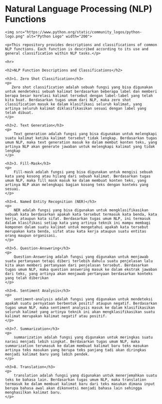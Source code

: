 <!DOCTYPE html>
<html lang="en">
<head>
    <meta charset="UTF-8">
    <meta name="viewport" content="width=device-width, initial-scale=1.0">
    <title>NLP Functions Overview</title>
</head>
<body>
    <h1>Natural Language Processing (NLP) Functions</h1>
    
    <img src="https://www.python.org/static/community_logos/python-logo.png" alt="Python Logo" width="200">

    <p>This repository provides descriptions and classifications of common NLP functions. Each function is described according to its use and general classification within NLP tasks.</p>
    
    <hr>

    <h2>NLP Function Descriptions and Classifications</h2>
    
    <h3>1. Zero Shot Classification</h3>
    <p>
       Zero shot classification adalah sebuah fungsi yang bisa digunakan untuk mendeteksi sebuah kalimat berdasarkan beberapa label dan memberi berapa besar korelasi kalimat tersebut dengan label-label yang telah kita buat. Berdasarkan tugas umum dari NLP, maka zero shot classification masuk ke dalam klasifikasi seluruh kalimat, yang artinya seluruh kalimat diklasifikasikan sesuai dengan label yang telah dibuat.
    </p>

    <h3>2. Text Generation</h3>
    <p>
        Text generation adalah fungsi yang bisa digunakan untuk melengkapi suatu kalimat ketika kalimat tersebut tidak lengkap. Berdasarkan tugas umum NLP, maka text generation masuk ke dalam membut konten teks, yang artinya NLP akan generate jawaban untuk melengkapi kalimat yang tidak lengkap
    </p>

    <h3>3. Fill-Mask</h3>
    <p>
        Fill-mask adalah fungsi yang bisa digunakan untuk mengisi sebuah kata yang kosong atau hilang dari sebuah kalimat. Berdasarkan tugas umum NLP, maka fill mask masuk ke dalam membuat konten teks, yang artinya NLP akan melengkapi bagian kosong teks dengan konteks yang sesuai.
    </p>

    <h3>4. Named Entity Recognition (NER)</h3>
    <p>
        NER adalah fungsi yang bisa digunakan untuk mengklasifikasikan sebuah kata berdasarkan apakah kata tersebut termasuk kata benda, kata kerja, ataupun kata sifat. Berdasarkan tugas umum NLP, ini termasuk dalam klasifikasi setiap kata yang artinya teknik ini mampu membagi komponen dalam suatu kalimat untuk mengetahui apakah kata tersebut merupakan kata benda, sifat atau kata kerja ataupun suatu entitas orang maupun organisasi.
    </p>

    <h3>5. Question-Answering</h3>
    <p>
        Question-Answering adalah fungsi yang digunakan untuk menjawab suatu pertanyaan tetapi diberi terlebih dahulu suatu penjelasan lalu kita akan memberi pertanyaan dari penjelasan tersebut. Berdasarkan tugas umum NLP, maka question answering masuk ke dalam ekstrak jawaban dari teks, yang artinya akan menjawab pertanyaan berdasarkan konteks yang telah diberikan
    </p>

    <h3>6. Sentiment Analysis</h3>
    <p>
        sentiment-analysis adalah fungsi yang digunakan untuk mendeteksi apakah suatu pernyataan berbentuk positif ataupun negatif. Berdasarkan tugas umum NLP, maka sentiment analysis masuk ke dalam klasifikasikan seluruh kalimat yang artinya teknik ini akan mengklasifikasikan suatu kalimat merupakan kalimat negatif atau positif.
    </p>

    <h3>7. Summarization</h3>
    <p>
        summarization adalah fungsi yang digunakan untuk meringkas suatu narasi menjadi lebih singkat. Berdasarkan tugas umum NLP, maka summarization terumasuk ke dalam membuat kalimat baru teks masukan artinya teks masukan yang berupa teks panjang tadi akan diringkas menjadi kalimat baru yang lebih pendek.
    </p>

    <h3>8. Translation</h3>
    <p>
        translation adalah fungsi yang digunakan untuk menerjemahkan suatu teks ke bahasa lain. Berdasarkan tugas umum NLP, maka translation termasuk ke dalam membuat kalimat baru dari teks masukan dimana input berupa bahasa awal akan dikonvetsi menjadi bahasa lain sehingga menghasilkan kalimat baru.
    </p>

</body>
</html>
